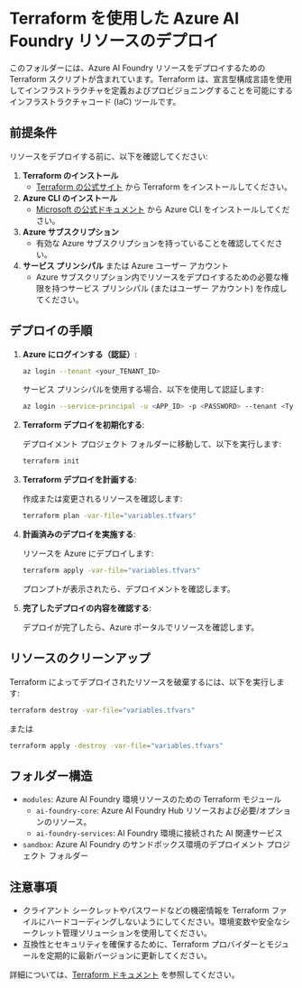 # Terraform を使用した Azure AI Foundry リソースのデプロイ

このフォルダーには、Azure AI Foundry リソースをデプロイするための Terraform スクリプトが含まれています。Terraform は、宣言型構成言語を使用してインフラストラクチャを定義およびプロビジョニングすることを可能にするインフラストラクチャコード (IaC) ツールです。

## 前提条件

リソースをデプロイする前に、以下を確認してください:

1. **Terraform のインストール**
   - [Terraform の公式サイト](https://www.terraform.io/downloads.html) から Terraform をインストールしてください。
1. **Azure CLI のインストール**
   - [Microsoft の公式ドキュメント](https://learn.microsoft.com/en-us/cli/azure/install-azure-cli) から Azure CLI をインストールしてください。
1. **Azure サブスクリプション**
   - 有効な Azure サブスクリプションを持っていることを確認してください。
1. **サービス プリンシパル** または Azure ユーザー アカウント
   - Azure サブスクリプション内でリソースをデプロイするための必要な権限を持つサービス プリンシパル (またはユーザー アカウント) を作成してください。

## デプロイの手順

1. **Azure にログインする（認証）**:

   ```bash
   az login --tenant <your_TENANT_ID>
   ```

   サービス プリンシパルを使用する場合、以下を使用して認証します:

   ```bash
   az login --service-principal -u <APP_ID> -p <PASSWORD> --tenant <Tyour_ENANT_ID>
   ```

2. **Terraform デプロイを初期化する**:

   デプロイメント プロジェクト フォルダーに移動して、以下を実行します:

   ```bash
   terraform init
   ```

3. **Terraform デプロイを計画する**:

   作成または変更されるリソースを確認します:

   ```bash
   terraform plan -var-file="variables.tfvars"
   ```

4. **計画済みのデプロイを実施する**:

   リソースを Azure にデプロイします:

   ```bash
   terraform apply -var-file="variables.tfvars"
   ```

   プロンプトが表示されたら、デプロイメントを確認します。

5. **完了したデプロイの内容を確認する**:

   デプロイが完了したら、Azure ポータルでリソースを確認します。

## リソースのクリーンアップ

Terraform によってデプロイされたリソースを破棄するには、以下を実行します:

```bash
terraform destroy -var-file="variables.tfvars"
```

または

```bash
terraform apply -destroy -var-file="variables.tfvars"
```

## フォルダー構造

- `modules`: Azure AI Foundry 環境リソースのための Terraform モジュール
  - `ai-foundry-core`: Azure AI Foundry Hub リソースおよび必要/オプションのリソース。
  - `ai-foundry-services`: AI Foundry 環境に接続された AI 関連サービス
- `sandbox`: Azure AI Foundry のサンドボックス環境のデプロイメント プロジェクト フォルダー

## 注意事項

- クライアント シークレットやパスワードなどの機密情報を Terraform ファイルにハードコーディングしないようにしてください。環境変数や安全なシークレット管理ソリューションを使用してください。
- 互換性とセキュリティを確保するために、Terraform プロバイダーとモジュールを定期的に最新バージョンに更新してください。

詳細については、[Terraform ドキュメント](https://www.terraform.io/docs) を参照してください。
